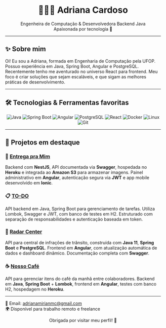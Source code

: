 <h1 align="center">👩🏽‍💻 Adriana Cardoso</h1>

<p align="center">
  Engenheira de Computação & Desenvolvedora Backend Java <br>
  Apaixonada por tecnologia 🚀
</p>

---

## ✨ Sobre mim

Oi! Eu sou a Adriana, formada em Engenharia de Computação pela UFOP. Possuo experiência em Java, Spring Boot, Angular e PostgreSQL.
Recentemente tenho me aventurado no universo React para frontend. Meu foco é criar soluções que sejam escaláveis, e que sigam as melhores práticas de desenvolvimento.

---

## 🛠 Tecnologias & Ferramentas favoritas

<p align="center">
  <img src="https://img.shields.io/badge/Java-ED8B00?style=for-the-badge&logo=java&logoColor=white" alt="Java" />
  <img src="https://img.shields.io/badge/Spring_Boot-6DB33F?style=for-the-badge&logo=springboot&logoColor=white" alt="Spring Boot" />
  <img src="https://img.shields.io/badge/Angular-DD0031?style=for-the-badge&logo=angular&logoColor=white" alt="Angular" />
  <img src="https://img.shields.io/badge/PostgreSQL-336791?style=for-the-badge&logo=postgresql&logoColor=white" alt="PostgreSQL" />
  <img src="https://img.shields.io/badge/React-61DAFB?style=for-the-badge&logo=react&logoColor=black" alt="React" />
  <img src="https://img.shields.io/badge/Docker-2496ED?style=for-the-badge&logo=docker&logoColor=white" alt="Docker" />
  <img src="https://img.shields.io/badge/Linux-FCC624?style=for-the-badge&logo=linux&logoColor=black" alt="Linux" />
  <img src="https://img.shields.io/badge/Git-F05032?style=for-the-badge&logo=git&logoColor=white" alt="Git" />
</p>

---

## 🚀 Projetos em destaque

### 🛵 [Entrega pra Mim](https://github.com/AdrianaMendes/tcc2-backend)  
Backend com **NestJS**, API documentada via **Swagger**, hospedada no **Heroku** e integrada ao **Amazon S3** para armazenar imagens. Painel administrativo em **Angular**, autenticação segura via **JWT** e app mobile desenvolvido em **Ionic**.

### 📋 [TO-DO](https://github.com/AdrianaMendes/java-viceri-to-do)
API backend em Java, Spring Boot para gerenciamento de tarefas. Utiliza Lombok, Swagger e JWT, com banco de testes em H2. Estruturado com separação de responsabilidades e autenticação baseada em token.

### 🚦 [Radar Center](https://github.com/AdrianaMendes/desafio-radar-center)  
API para central de infrações de trânsito, construída com **Java 11**, **Spring Boot** e **PostgreSQL**. Frontend em **Angular**, com atualização automática de dados e dashboard dinâmico. Documentação completa com **Swagger**.

### ☕ [Nosso Café](https://github.com/AdrianaMendes/unidac-desafio-java)  
API para gerenciar itens do café da manhã entre colaboradores. Backend em **Java**, **Spring Boot** + **Lombok**, frontend em **Angular**, testes com banco H2, hospedagem no **Heroku**.

---

📧 Email: adrianamirianmc@gmail.com  
🌍 Disponível para trabalho remoto e freelance
  

<p align="center">
  Obrigada por visitar meu perfil! 🚀
</p>


